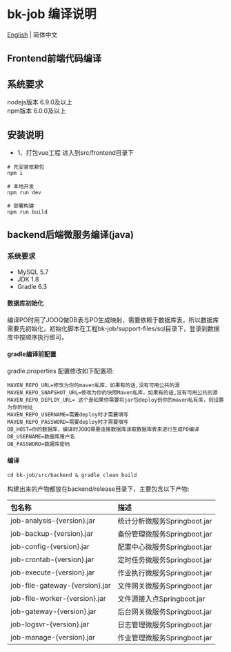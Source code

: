 # bk-job 编译说明

[English](source_compile.en.md) | 简体中文

## Frontend前端代码编译

## 系统要求

nodejs版本 6.9.0及以上   
npm版本 6.0.0及以上

## 安装说明

- 1、打包vue工程
进入到src/frontend目录下
```
# 先安装依赖包
npm i
```

```
# 本地开发
npm run dev
```

```
# 部署构建
npm run build
```

## backend后端微服务编译(java)

### 系统要求

- MySQL 5.7
- JDK 1.8
- Gradle 6.3

#### 数据库初始化

编译PO时用了JOOQ做DB表与PO生成映射，需要依赖于数据库表，所以数据库需要先初始化，初始化脚本在工程bk-job/support-files/sql目录下，登录到数据库中按顺序执行即可。 

#### gradle编译前配置
gradle.properties 配置修改如下配置项:

  ```
  MAVEN_REPO_URL=修改为你的maven私库，如果有的话,没有可用公共的源
  MAVEN_REPO_SNAPSHOT_URL=修改为你的快照Maven私库，如果有的话,没有可用公共的源
  MAVEN_REPO_DEPLOY_URL= 这个是如果你需要将jar包deploy到你的maven私有库，则设置为你的地址
  MAVEN_REPO_USERNAME=需要deploy时才需要填写
  MAVEN_REPO_PASSWORD=需要deploy时才需要填写
  DB_HOST=你的数据库，编译时JOOQ需要连接数据库读取数据库表来进行生成PO编译
  DB_USERNAME=数据库用户名
  DB_PASSWORD=数据库密码
  ```

#### 编译

```shell
cd bk-job/src/backend & gradle clean build
```

构建出来的产物都放在backend/release目录下，主要包含以下产物: 

|包名称 | 描述 |
|:---- |:----|
job-analysis-{version}.jar | 统计分析微服务Springboot.jar 
job-backup-{version}.jar   | 备份管理微服务Springboot.jar  
job-config-{version}.jar   | 配置中心微服务Springboot.jar  
job-crontab-{version}.jar  | 定时任务微服务Springboot.jar  
job-execute-{version}.jar  | 作业执行微服务Springboot.jar  
job-file-gateway-{version}.jar | 文件网关微服务Springboot.jar  
job-file-worker-{version}.jar | 文件源接入点Springboot.jar  
job-gateway-{version}.jar | 后台网关微服务Springboot.jar  
job-logsvr-{version}.jar | 日志管理微服务Springboot.jar  
job-manage-{version}.jar | 作业管理微服务Springboot.jar  
